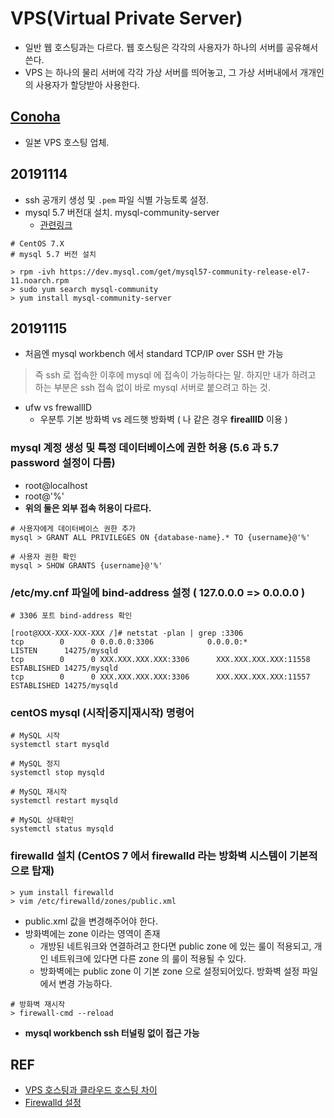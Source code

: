# VPS(Virtual Private Server)
- 일반 웹 호스팅과는 다르다. 웹 호스팅은 각각의 사용자가 하나의 서버를 공유해서 쓴다.
- VPS 는 하나의 물리 서버에 각각 가상 서버를 띄어놓고, 그 가상 서버내에서 개개인의 사용자가 할당받아 사용한다.

## [Conoha](https://www.conoha.jp/ko/)
- 일본 VPS 호스팅 업체.

## 20191114
- ssh 공개키 생성 및 ```.pem``` 파일 식별 가능토록 설정.
- mysql 5.7 버전대 설치. mysql-community-server
  - [관련링크](https://www.lesstif.com/pages/viewpage.action?pageId=24445108)
```shell
# CentOS 7.X
# mysql 5.7 버전 설치

> rpm -ivh https://dev.mysql.com/get/mysql57-community-release-el7-11.noarch.rpm
> sudo yum search mysql-community
> yum install mysql-community-server
```

## 20191115
- 처음엔 mysql workbench 에서 standard TCP/IP over SSH 만 가능
> 즉 ssh 로 접속한 이후에 mysql 에 접속이 가능하다는 말. 하지만 내가 하려고 하는 부분은 ssh 접속 없이 바로 mysql 서버로 붙으려고 하는 것.
- ufw vs frewallID
  - 우분투 기본 방화벽 vs 레드햇 방화벽 ( 나 같은 경우 __fireallID__ 이용 )
### mysql 계정 생성 및 특정 데이터베이스에 권한 허용 (5.6 과 5.7 password 설정이 다름)
  - root@localhost
  - root@'%'
  - __위의 둘은 외부 접속 허용이 다르다.__
```shell
# 사용자에게 데이터베이스 권한 추가
mysql > GRANT ALL PRIVILEGES ON {database-name}.* TO {username}@'%'

# 사용자 권한 확인
mysql > SHOW GRANTS {username}@'%'
```
### /etc/my.cnf 파일에 bind-address 설정 ( 127.0.0.0 => 0.0.0.0 )
```shell
# 3306 포트 bind-address 확인

[root@XXX-XXX-XXX-XXX /]# netstat -plan | grep :3306
tcp        0      0 0.0.0.0:3306            0.0.0.0:*               LISTEN      14275/mysqld
tcp        0      0 XXX.XXX.XXX.XXX:3306      XXX.XXX.XXX.XXX:11558     ESTABLISHED 14275/mysqld
tcp        0      0 XXX.XXX.XXX.XXX:3306      XXX.XXX.XXX.XXX:11557     ESTABLISHED 14275/mysqld
```

### centOS mysql (시작|중지|재시작) 명령어
```shell
# MySQL 시작
systemctl start mysqld 

# MySQL 정지
systemctl stop mysqld

# MySQL 재시작
systemctl restart mysqld

# MySQL 상태확인
systemctl status mysqld
```

### firewalld 설치 (CentOS 7 에서 firewalld 라는 방화벽 시스템이 기본적으로 탑재)
```shell
> yum install firewalld
> vim /etc/firewalld/zones/public.xml 
```
- public.xml 값을 변경해주어야 한다.
- 방화벽에는 zone 이라는 영역이 존재
  - 개방된 네트워크와 연결하려고 한다면 public zone 에 있는 룰이 적용되고, 개인 네트워크에 있다면 다른 zone 의 룰이 적용될 수 있다.
  - 방화벽에는 public zone 이 기본 zone 으로 설정되어있다. 방화벽 설정 파일에서 변경 가능하다.
```shell
# 방화벽 재시작
> firewall-cmd --reload
```

- __mysql workbench ssh 터널링 없이 접근 가능__

## REF
- [VPS 호스팅과 클라우드 호스팅 차이](https://library.gabia.com/contents/infrahosting/3915)
- [Firewalld 설정](http://blog.plura.io/?p=4519)
